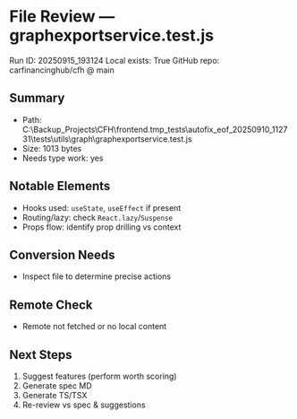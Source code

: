 # File Review — graphexportservice.test.js
Run ID: 20250915_193124
Local exists: True
GitHub repo: carfinancinghub/cfh @ main

## Summary
- Path: C:\Backup_Projects\CFH\frontend\.tmp_tests\autofix_eof_20250910_112731\tests\utils\graph\graphexportservice.test.js
- Size: 1013 bytes
- Needs type work: yes

## Notable Elements
- Hooks used: `useState`, `useEffect` if present
- Routing/lazy: check `React.lazy`/`Suspense`
- Props flow: identify prop drilling vs context

## Conversion Needs
- Inspect file to determine precise actions

## Remote Check
- Remote not fetched or no local content

## Next Steps
1) Suggest features (perform worth scoring)
2) Generate spec MD
3) Generate TS/TSX
4) Re-review vs spec & suggestions